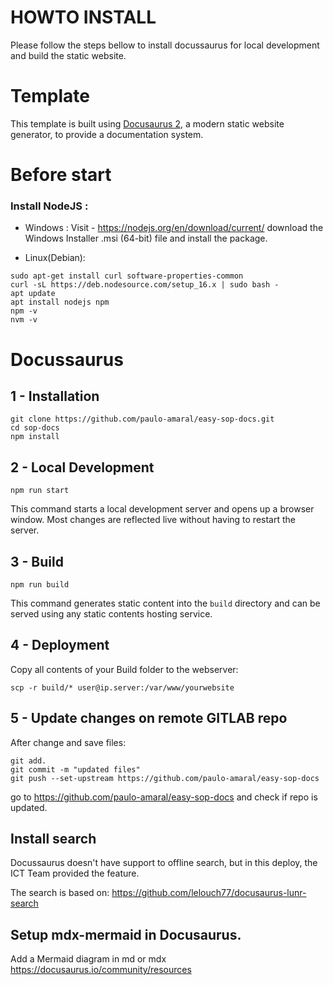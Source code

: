 # HOWTO INSTALL 
Please follow the steps bellow to install docussaurus for local development and build the static website.

# Template

This template is built using [Docusaurus 2](https://docusaurus.io/), a modern static website generator, to provide a documentation system.

# Before start

### Install NodeJS :
- Windows : 
Visit - https://nodejs.org/en/download/current/ download the Windows Installer .msi (64-bit) file and install the package.

- Linux(Debian):

````console
sudo apt-get install curl software-properties-common 
curl -sL https://deb.nodesource.com/setup_16.x | sudo bash - 
apt update
apt install nodejs npm
npm -v
nvm -v
````

# Docussaurus 

##  1 - Installation

```console
git clone https://github.com/paulo-amaral/easy-sop-docs.git
cd sop-docs
npm install
```

## 2 - Local Development

```console
npm run start
```

This command starts a local development server and opens up a browser window. Most changes are reflected live without
having to restart the server.


## 3 - Build

```console
npm run build
```

This command generates static content into the `build` directory and can be served using any static contents hosting
service.

## 4 - Deployment 

Copy all contents of your Build folder to the webserver:
```console
scp -r build/* user@ip.server:/var/www/yourwebsite
```

## 5 - Update changes on remote GITLAB repo

After change and save files:

```console
git add.
git commit -m "updated files" 
git push --set-upstream https://github.com/paulo-amaral/easy-sop-docs
```
go to https://github.com/paulo-amaral/easy-sop-docs and check if repo is updated.

## Install search
Docussaurus doesn't have support to offline search, but in this deploy, the ICT Team provided the feature.

The search  is based on: 
https://github.com/lelouch77/docusaurus-lunr-search

## Setup mdx-mermaid in Docusaurus.
Add a Mermaid diagram in md or mdx
https://docusaurus.io/community/resources
